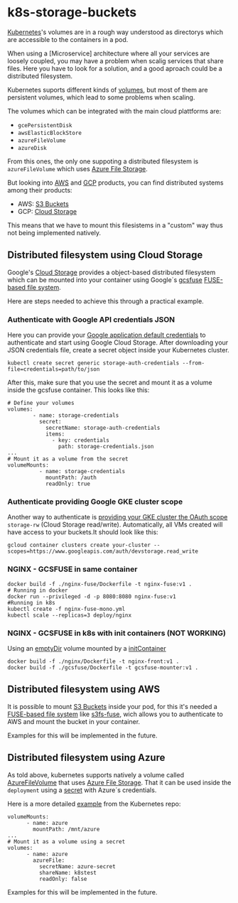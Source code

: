 # k8s-storage-buckets

[Kubernetes]'s volumes are in a rough way understood as directorys which are accessible to the containers in a pod. 

When using a [Microservice] architecture where all your services are loosely coupled, you may have a problem when scalig services that share files. Here you have to look for a solution, and a good aproach could be a distributed filesystem. 

Kubernetes suports different kinds of [volumes], but most of them are persistent volumes, which lead to some problems when scaling.

The volumes which can be integrated with the main cloud plattforms are:
+ ``gcePersistentDisk``
+ ``awsElasticBlockStore``
+ ``azureFileVolume``
+ ``azureDisk``

From this ones, the only one suppoting a distributed filesystem is ``azureFileVolume`` which uses [Azure File Storage].

But looking into [AWS] and [GCP] products, you can find distributed systems among their products:

+ AWS: [S3 Buckets]
+ GCP: [Cloud Storage]

[Azure File Storage]:https://azure.microsoft.com/es-es/services/storage/files/
[volumes]:https://kubernetes.io/docs/concepts/storage/volumes/
[Kubernetes]:https://kubernetes.io/
[AWS]:https://aws.amazon.com/es/products/
[GCP]:https://cloud.google.com/products/
[S3 Buckets]:https://aws.amazon.com/es/s3/
[Cloud Storage]:https://cloud.google.com/storage/

This means that we have to mount this filesistems in a "custom" way thus not being implemented natively.

## Distributed filesystem using Cloud Storage
Google's [Cloud Storage] provides a object-based distributed filesystem which can be mounted into your container using Google´s [gcsfuse] [FUSE-based file system]. 

Here are steps needed to achieve this through a practical example.

[gcsfuse]:https://github.com/GoogleCloudPlatform/gcsfuse
### Authenticate with Google API credentials JSON

Here you can provide your [Google application default credentials] to authenticate and start using Google Cloud Storage.
After downloading your JSON credentials file, create a secret object inside your Kubernetes cluster.

[Google application default credentials]:https://developers.google.com/identity/protocols/application-default-credentials#howtheywork


```
kubectl create secret generic storage-auth-credentials --from-file=credentials=path/to/json
```
After this, make sure that you use the secret and mount it as a volume inside the gcsfuse container. This looks like this:
```
# Define your volumes 
volumes:
        - name: storage-credentials
          secret:
            secretName: storage-auth-credentials
            items:
              - key: credentials
                path: storage-credentials.json
...
# Mount it as a volume from the secret
volumeMounts:
          - name: storage-credentials
            mountPath: /auth
            readOnly: true
```

### Authenticate providing Google GKE cluster scope
Another way to authenticate is [providing your GKE cluster the OAuth scope] ``storage-rw`` (Cloud Storage read/write). Automatically, all VMs created will have access to your buckets.It should look like this:
```
gcloud container clusters create your-cluster --scopes=https://www.googleapis.com/auth/devstorage.read_write
```
[providing your GKE cluster the OAuth scope]:https://cloud.google.com/sdk/gcloud/reference/container/clusters/create

### NGINX - GCSFUSE in same container
```
docker build -f ./nginx-fuse/Dockerfile -t nginx-fuse:v1 .
# Running in docker
docker run --privileged -d -p 8080:8080 nginx-fuse:v1
#Running in k8s
kubectl create -f nginx-fuse-mono.yml
kubectl scale --replicas=3 deploy/nginx 
```

### NGINX - GCSFUSE in k8s with init containers (NOT WORKING)
Using an [emptyDir] volume mounted by a [initContainer]
```
docker build -f ./nginx/Dockerfile -t nginx-front:v1 .
docker build -f ./gcsfuse/Dockerfile -t gcsfuse-mounter:v1 .
```
[emptyDir]:https://kubernetes.io/docs/concepts/storage/volumes/#emptydir
[initContainer]:https://kubernetes.io/docs/concepts/workloads/pods/init-containers/

## Distributed filesystem using AWS
It is possible to mount [S3 Buckets] inside your pod, for this it's needed a [FUSE-based file system] like [s3fs-fuse], wich allows you to authenticate to AWS and mount the bucket in your container.

Examples for this will be implemented in the future.

[s3fs-fuse]:https://github.com/s3fs-fuse/s3fs-fuse
[FUSE-based file system]:https://en.wikipedia.org/wiki/Filesystem_in_Userspace

## Distributed filesystem using Azure
As told above, kubernetes supports natively a volume called [AzureFileVolume] that uses [Azure File Storage]. That it can be used inside the ``deployment`` using a [secret] with Azure´s credentials. 

Here is a more detailed [example] from the Kubernetes repo:
```
volumeMounts:
      - name: azure
        mountPath: /mnt/azure
...
# Mount it as a volume using a secret
volumes:
      - name: azure
        azureFile:
          secretName: azure-secret
          shareName: k8stest
          readOnly: false
```

Examples for this will be implemented in the future.

[secret]:https://kubernetes.io/docs/concepts/configuration/secret/
[s3fs-fuse]:https://github.com/s3fs-fuse/s3fs-fuse
[AzureFileVolume]:https://kubernetes.io/docs/concepts/storage/volumes/#azurefilevolume
[example]:https://github.com/kubernetes/kubernetes/tree/master/examples/volumes/azure_file